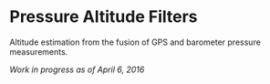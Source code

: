 # Pressure Altitude Filters

Altitude estimation from the fusion of GPS and barometer pressure
measurements.

*Work in progress as of April 6, 2016*

